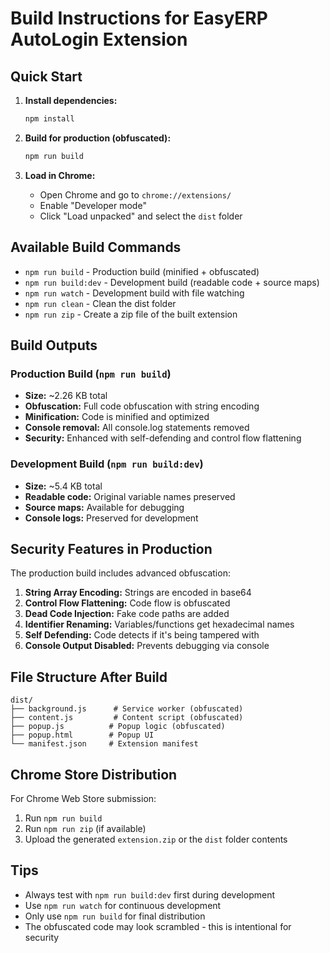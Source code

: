 # Build Instructions for EasyERP AutoLogin Extension

## Quick Start

1. **Install dependencies:**

   ```bash
   npm install
   ```

2. **Build for production (obfuscated):**

   ```bash
   npm run build
   ```

3. **Load in Chrome:**
   - Open Chrome and go to `chrome://extensions/`
   - Enable "Developer mode"
   - Click "Load unpacked" and select the `dist` folder

## Available Build Commands

- `npm run build` - Production build (minified + obfuscated)
- `npm run build:dev` - Development build (readable code + source maps)
- `npm run watch` - Development build with file watching
- `npm run clean` - Clean the dist folder
- `npm run zip` - Create a zip file of the built extension

## Build Outputs

### Production Build (`npm run build`)

- **Size:** ~2.26 KB total
- **Obfuscation:** Full code obfuscation with string encoding
- **Minification:** Code is minified and optimized
- **Console removal:** All console.log statements removed
- **Security:** Enhanced with self-defending and control flow flattening

### Development Build (`npm run build:dev`)

- **Size:** ~5.4 KB total
- **Readable code:** Original variable names preserved
- **Source maps:** Available for debugging
- **Console logs:** Preserved for development

## Security Features in Production

The production build includes advanced obfuscation:

1. **String Array Encoding:** Strings are encoded in base64
2. **Control Flow Flattening:** Code flow is obfuscated
3. **Dead Code Injection:** Fake code paths are added
4. **Identifier Renaming:** Variables/functions get hexadecimal names
5. **Self Defending:** Code detects if it's being tampered with
6. **Console Output Disabled:** Prevents debugging via console

## File Structure After Build

```
dist/
├── background.js      # Service worker (obfuscated)
├── content.js         # Content script (obfuscated)
├── popup.js          # Popup logic (obfuscated)
├── popup.html        # Popup UI
└── manifest.json     # Extension manifest
```

## Chrome Store Distribution

For Chrome Web Store submission:

1. Run `npm run build`
2. Run `npm run zip` (if available)
3. Upload the generated `extension.zip` or the `dist` folder contents

## Tips

- Always test with `npm run build:dev` first during development
- Use `npm run watch` for continuous development
- Only use `npm run build` for final distribution
- The obfuscated code may look scrambled - this is intentional for security

